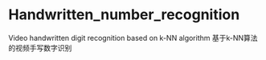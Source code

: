 # Handwritten_number_recognition
Video handwritten digit recognition based on k-NN algorithm 基于k-NN算法的视频手写数字识别
